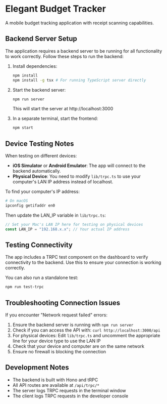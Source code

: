 # Elegant Budget Tracker

A mobile budget tracking application with receipt scanning capabilities.

## Backend Server Setup

The application requires a backend server to be running for all functionality to work correctly. Follow these steps to run the backend:

1. Install dependencies:

   ```bash
   npm install
   npm install -g tsx # For running TypeScript server directly
   ```

2. Start the backend server:

   ```bash
   npm run server
   ```

   This will start the server at http://localhost:3000

3. In a separate terminal, start the frontend:
   ```bash
   npm start
   ```

## Device Testing Notes

When testing on different devices:

- **iOS Simulator** or **Android Emulator**: The app will connect to the backend automatically.
- **Physical Device**: You need to modify `lib/trpc.ts` to use your computer's LAN IP address instead of localhost.

To find your computer's IP address:

```bash
# On macOS
ipconfig getifaddr en0
```

Then update the LAN_IP variable in `lib/trpc.ts`:

```typescript
// Set your Mac's LAN IP here for testing on physical devices
const LAN_IP = "192.168.x.x"; // Your actual IP address
```

## Testing Connectivity

The app includes a TRPC test component on the dashboard to verify connectivity to the backend. Use this to ensure your connection is working correctly.

You can also run a standalone test:

```bash
npm run test-trpc
```

## Troubleshooting Connection Issues

If you encounter "Network request failed" errors:

1. Ensure the backend server is running with `npm run server`
2. Check if you can access the API with: `curl http://localhost:3000/api`
3. For physical devices: Edit `lib/trpc.ts` and uncomment the appropriate line for your device type to use the LAN IP
4. Check that your device and computer are on the same network
5. Ensure no firewall is blocking the connection

## Development Notes

- The backend is built with Hono and tRPC
- All API routes are available at `/api/trpc/*`
- The server logs TRPC requests in the terminal window
- The client logs TRPC requests in the developer console

